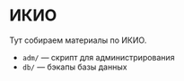 # ИКИО
Тут собираем материалы по ИКИО.

+ `adm/` — скрипт для администрирования
+ `db/` — бэкапы базы данных
